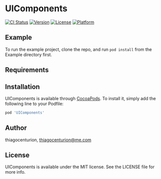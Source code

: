 # UIComponents

[![CI Status](https://img.shields.io/travis/thiagocenturion/UIComponents.svg?style=flat)](https://travis-ci.org/thiagocenturion/UIComponents)
[![Version](https://img.shields.io/cocoapods/v/UIComponents.svg?style=flat)](https://cocoapods.org/pods/UIComponents)
[![License](https://img.shields.io/cocoapods/l/UIComponents.svg?style=flat)](https://cocoapods.org/pods/UIComponents)
[![Platform](https://img.shields.io/cocoapods/p/UIComponents.svg?style=flat)](https://cocoapods.org/pods/UIComponents)

## Example

To run the example project, clone the repo, and run `pod install` from the Example directory first.

## Requirements

## Installation

UIComponents is available through [CocoaPods](https://cocoapods.org). To install
it, simply add the following line to your Podfile:

```ruby
pod 'UIComponents'
```

## Author

thiagocenturion, thiagocenturion@me.com

## License

UIComponents is available under the MIT license. See the LICENSE file for more info.
